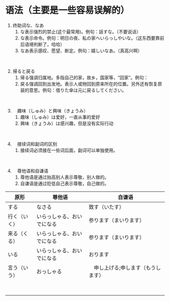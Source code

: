 #  语法（主要是一些容易误解的）

1. 终助词な、なあ
	1. な表示强烈的禁止(这个最常用)。例句：話すな。（不要说话）
	2. な表示命令。例句：明日の夜、私の家へいらっしやいな。（这东西要靠前后语境判断了，哈哈）
	3. なあ表示感叹、愿望、断定。例句：嬉しいなあ。（真高兴啊）

<br>

2. 帰ると戻る
	1. 帰る强调归属地。多指自己的家，故乡，国家等，“回家”。例句：
	2. 戻る强调回到出发地。表示人或物回到原来所在的位置。另外还有恢复原装的意思。例句：借りた傘は元に戻るしてください。


<br>

3. 　趣味（しゅみ）と興味（きょうみ）
	1. 趣味（しゅみ）は爱好，一直从事的爱好
	2. 興味（きょうみ）は感兴趣，但是没有实际行动

<br>

4. 　接续词和副词的区别
	1. 接续词必须接在一些词后面，副词可以单独使用。


<br>

4. 　尊他语和自谦语
    1. 尊他语是通过抬高别人表示尊敬，别人做的。
	2. 自谦语是通过贬低自己表示尊敬，自己做的。

|  原形      | 尊他语     |  自谦语      |
|--------|------|--------|
|  する      | なさる      |  致す（いたす）      |
|  行く（いく）     | いらっしゃる、おいでになる      | 参ります（まいります）       |
|  来る（くる）     | いらっしゃる、おいでになる      | 参ります（まいります）       |
|  いる             | いらっしゃる、おいでになる       |  おります　　　　　　　　|
|  言う（いう）    |  おっしゃる     | 　申し上げる;申します（もうします）      |
|       |       |        |
|       |       |        |
|       |       |        |
|       |       |        |
|       |       |        |
|       |       |        |
|       |       |        |
|       |       |        |
